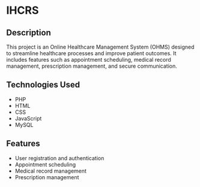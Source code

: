 # IHCRS

## Description
This project is an Online Healthcare Management System (OHMS) designed to streamline healthcare processes and improve patient outcomes. It includes features such as appointment scheduling, medical record management, prescription management, and secure communication.

## Technologies Used
- PHP
- HTML
- CSS
- JavaScript
- MySQL
## Features
- User registration and authentication
- Appointment scheduling
- Medical record management
- Prescription management

